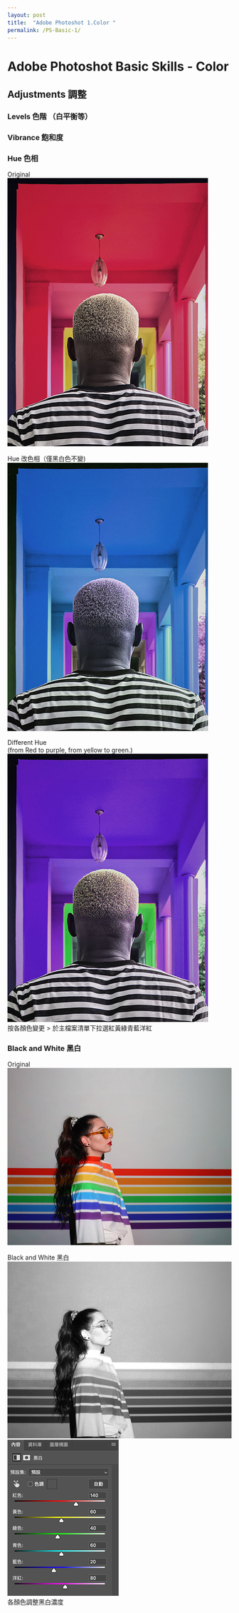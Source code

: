 ```yaml
---
layout: post
title:  "Adobe Photoshot 1.Color "
permalink: /PS-Basic-1/
---
```


# Adobe Photoshot Basic Skills - Color


## Adjustments 調整
### Levels 色階 （白平衡等）  

### Vibrance 飽和度  

### Hue 色相  
Original  
![G01](/assets/Hue.jpg)    

Hue 改色相（僅黑白色不變)  
![G02](/assets/Hue1.jpg)  

Different Hue  
(from Red to purple, from yellow to green.)   
![G03](/assets/Hue2.jpg)  
按各顏色變更 > 於主檔案清單下拉選紅黃綠青藍洋紅

### Black and White 黑白 
Original  
![G04](/assets/Bw.jpg)  

Black and White 黑白  
![G04](/assets/Bw01.jpg)
![G04](/assets/Bw02.jpg)  
各顏色調整黑白濃度  

